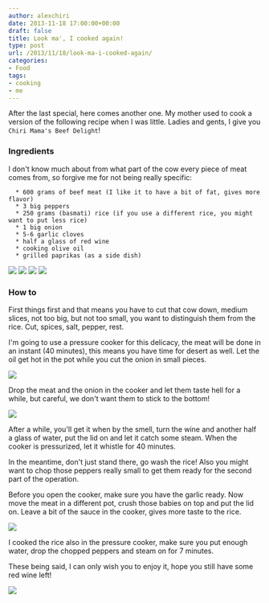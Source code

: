 ```yaml
---
author: alexchiri
date: 2013-11-18 17:00:00+00:00
draft: false
title: Look ma', I cooked again!
type: post
url: /2013/11/18/look-ma-i-cooked-again/
categories:
- Food
tags:
- cooking
- me
---
```


After the last special, here comes another one. My mother used to cook a version of the following recipe when I was little. Ladies and gents, I give you `Chiri Mama's Beef Delight`!


### Ingredients


I don't know much about from what part of the cow every piece of meat comes from, so forgive me for not being really specific:



 	  * 600 grams of beef meat (I like it to have a bit of fat, gives more flavor)
 	  * 3 big peppers
 	  * 250 grams (basmati) rice (if you use a different rice, you might want to put less rice)
 	  * 1 big onion
 	  * 5-6 garlic cloves
 	  * half a glass of red wine
 	  * cooking olive oil
 	  * grilled paprikas (as a side dish)

![](http://0f8f28fe275e3a043777-67ab80ec00c7299bd1255995bf933a71.r1.cf2.rackcdn.com/DSC_0213.jpg)
![](http://0f8f28fe275e3a043777-67ab80ec00c7299bd1255995bf933a71.r1.cf2.rackcdn.com/DSC_0224.jpg)
![](http://0f8f28fe275e3a043777-67ab80ec00c7299bd1255995bf933a71.r1.cf2.rackcdn.com/DSC_0223.jpg)
![](http://0f8f28fe275e3a043777-67ab80ec00c7299bd1255995bf933a71.r1.cf2.rackcdn.com/DSC_0222.jpg)



### How to


First things first and that means you have to cut that cow down, medium slices, not too big, but not too small, you want to distinguish them from the rice. Cut, spices, salt, pepper, rest.

I'm going to use a pressure cooker for this delicacy, the meat will be done in an instant (40 minutes), this means you have time for desert as well. Let the oil get hot in the pot while you cut the onion in small pieces.

![](http://0f8f28fe275e3a043777-67ab80ec00c7299bd1255995bf933a71.r1.cf2.rackcdn.com/DSC_0212.jpg)


Drop the meat and the onion in the cooker and let them taste hell for a while, but careful, we don't want them to stick to the bottom!

![](http://0f8f28fe275e3a043777-67ab80ec00c7299bd1255995bf933a71.r1.cf2.rackcdn.com/DSC_0217.jpg)


After a while, you'll get it when by the smell, turn the wine and another half a glass of water, put the lid on and let it catch some steam. When the cooker is pressurized, let it whistle for 40 minutes.

In the meantime, don't just stand there, go wash the rice! Also you might want to chop those peppers really small to get them ready for the second part of the operation.

Before you open the cooker, make sure you have the garlic ready. Now move the meat in a different pot, crush those babies on top and put the lid on. Leave a bit of the sauce in the cooker, gives more taste to the rice.

![](http://0f8f28fe275e3a043777-67ab80ec00c7299bd1255995bf933a71.r1.cf2.rackcdn.com/DSC_0227.jpg)


I cooked the rice also in the pressure cooker, make sure you put enough water, drop the chopped peppers and steam on for 7 minutes.

These being said, I can only wish you to enjoy it, hope you still have some red wine left!

![](http://0f8f28fe275e3a043777-67ab80ec00c7299bd1255995bf933a71.r1.cf2.rackcdn.com/DSC_0231.jpg)

